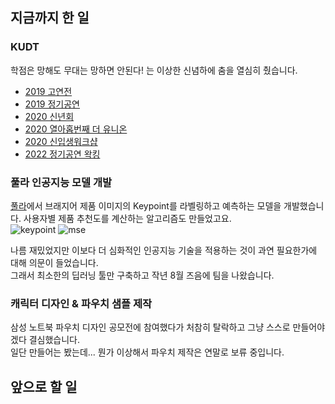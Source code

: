 ## 지금까지 한 일

### KUDT
학점은 망해도 무대는 망하면 안된다! 는 이상한 신념하에 춤을 열심히 췄습니다.

- [2019 고연전](https://youtu.be/far8XJrINKg)
- [2019 정기공연](https://youtu.be/v5B3EM3VDqQ)
- [2020 신년회](https://youtu.be/cRY6wwthuak)
- [2020 열아홉번째 더 유니온](https://youtu.be/PH6wRHJ1Y2c)
- [2020 신입생워크샵](https://youtu.be/tLOjsuFxQ8U)
- [2022 정기공연 왁킹](https://youtu.be/0_hxbi03Ue0)

### 풀라 인공지능 모델 개발
[풀라](https://poola.co.kr/)에서 브래지어 제품 이미지의 Keypoint를 라벨링하고 예측하는 모델을 개발했습니다. 사용자별 제품 추천도를 계산하는 알고리즘도 만들었고요.<br/>
![keypoint](https://user-images.githubusercontent.com/55790232/158062496-c3c6a564-b6e2-432b-bc30-47c080a49d8a.png)
![mse](https://user-images.githubusercontent.com/55790232/158062485-8a4a0a5a-aca2-4061-8b06-352e8c7b8ba3.png)

나름 재밌었지만 이보다 더 심화적인 인공지능 기술을 적용하는 것이 과연 필요한가에 대해 의문이 들었습니다.<br/>
그래서 최소한의 딥러닝 툴만 구축하고 작년 8월 즈음에 팀을 나왔습니다.


### 캐릭터 디자인 & 파우치 샘플 제작
삼성 노트북 파우치 디자인 공모전에 참여했다가 처참히 탈락하고 그냥 스스로 만들어야겠다 결심했습니다.<br/>
일단 만들어는 봤는데... 뭔가 이상해서 파우치 제작은 연말로 보류 중입니다.


## 앞으로 할 일
